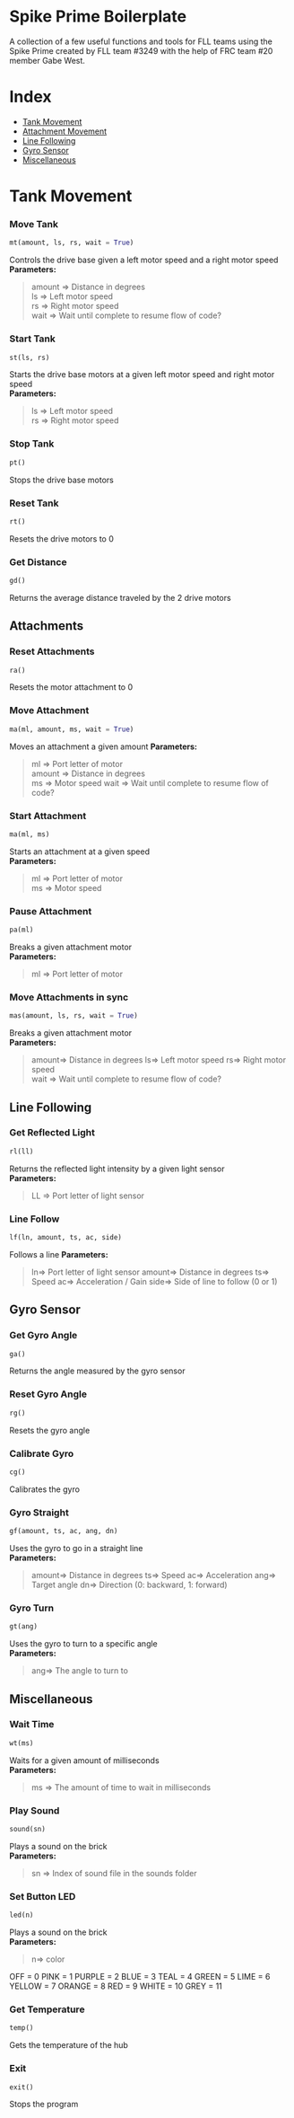 
# Spike Prime Boilerplate
A collection of a few useful functions and tools for FLL teams using the Spike Prime created by FLL team #3249 with the help of FRC team #20 member Gabe West.
  
# Index
  - [Tank Movement](#tank-movement)
  - [Attachment Movement](#attachments)
  - [Line Following](#line-following)
  - [Gyro Sensor](#gyro-sensor)
  - [Miscellaneous](#miscellaneous)
# Tank Movement

### Move Tank 

```python
mt(amount, ls, rs, wait = True)
```

Controls the drive base given a left motor speed and a right motor speed  
<b>Parameters:</b>  
>amount => Distance in degrees  
>ls => Left motor speed  
>rs => Right motor speed  
>wait => Wait until complete to resume flow of code?

### Start Tank 

```python
st(ls, rs)
```

Starts the drive base motors at a given left motor speed and right motor speed  
<b>Parameters:</b>  
>ls => Left motor speed  
>rs => Right motor speed  

### Stop Tank 

```python
pt()
```
Stops the drive base motors  

### Reset Tank

```python
rt()
```
Resets the drive motors to 0  

### Get Distance
```python
gd()
```
Returns the average distance traveled by the 2 drive motors  


## Attachments

### Reset Attachments 
```python
ra()
```
Resets the motor attachment to 0  


### Move Attachment
```python
ma(ml, amount, ms, wait = True)
```
Moves an attachment a given amount
<b>Parameters:</b>  
>ml => Port letter of motor  
>amount => Distance in degrees  
>ms => Motor speed
>wait => Wait until complete to resume flow of code?  

### Start Attachment
```python
ma(ml, ms)
```
Starts an attachment at a given speed  
<b>Parameters:</b>  
>ml => Port letter of motor  
>ms => Motor speed


### Pause Attachment
```python
pa(ml)
```
Breaks a given attachment motor  
<b>Parameters:</b>  
>ml => Port letter of motor  


### Move Attachments in sync
```python
mas(amount, ls, rs, wait = True)
```
Breaks a given attachment motor  
<b>Parameters:</b>  
>amount=> Distance in degrees
>ls=> Left motor speed
>rs=> Right motor speed  
>wait => Wait until complete to resume flow of code?



## Line Following

### Get Reflected Light
```python
rl(ll)
```
Returns the reflected light intensity by a given light sensor  
<b>Parameters:</b>  
>LL  => Port letter of light sensor


### Line Follow
```python
lf(ln, amount, ts, ac, side)
```
Follows a line
<b>Parameters:</b>  
>ln=> Port letter of light sensor
>amount=> Distance in degrees
>ts=> Speed
>ac=> Acceleration / Gain
>side=> Side of line to follow (0 or 1)


## Gyro Sensor

### Get Gyro Angle
```python
ga()
```
Returns the angle measured by the gyro sensor

### Reset Gyro Angle
```python
rg()
```
Resets the gyro angle

### Calibrate Gyro
```python
cg()
```
Calibrates the gyro


### Gyro Straight
```python
gf(amount, ts, ac, ang, dn)
```
Uses the gyro to go in a straight line  
<b>Parameters:</b>  
>amount=> Distance in degrees
>ts=> Speed
>ac=> Acceleration 
>ang=> Target angle
>dn=> Direction (0: backward, 1: forward)

### Gyro Turn
```python
gt(ang)
```
Uses the gyro to turn to a specific angle  
<b>Parameters:</b>  
>ang=> The angle to turn to


## Miscellaneous

### Wait Time
```python
wt(ms)
```
Waits for a given amount of milliseconds  
<b>Parameters:</b>  
>ms  => The amount of time to wait in milliseconds

### Play Sound
```python
sound(sn)
```
Plays a sound on the brick  
<b>Parameters:</b>  
>sn  => Index of sound file in the sounds folder


### Set Button LED
```python
led(n)
```
Plays a sound on the brick  
<b>Parameters:</b>  
>n=> color  
>
OFF =  0 PINK =  1 PURPLE =  2 BLUE =  3 TEAL =  4 GREEN =  5 LIME =  6 YELLOW =  7 ORANGE =  8 RED =  9 WHITE =  10 GREY =  11


### Get Temperature
```python
temp()
```
Gets the temperature of the hub

### Exit
```python
exit()
```
Stops the program
